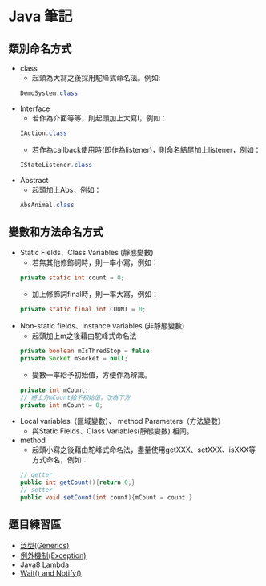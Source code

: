 ﻿# Java 筆記

## 類別命名方式
- class
    - 起頭為大寫之後採用駝峰式命名法。例如:
    ```java 
    DemoSystem.class
    ```
- Interface
    - 若作為介面等等，則起頭加上大寫I，例如：
    ```java 
    IAction.class
    ```
    - 若作為callback使用時(即作為listener)，則命名結尾加上listener，例如：
    ```java 
    IStateListener.class
    ```    
- Abstract
    - 起頭加上Abs，例如：
    ```java 
    AbsAnimal.class
    ```        

## 變數和方法命名方式
- Static Fields、Class Variables (靜態變數)
    - 若無其他修飾詞時，則一率小寫，例如：
    ```java 
    private static int count = 0;
    ```
    - 加上修飾詞final時，則一率大寫，例如：
    ```java 
    private static final int COUNT = 0;
    ```
- Non-static fields、Instance variables (非靜態變數)
    - 起頭加上m之後藉由駝峰式命名法
    ```java 
    private boolean mIsThredStop = false;
    private Socket mSocket = null;
    ```
    - 變數一率給予初始值，方便作為辨識。
    ```java 
    private int mCount;
    // 將上方mCount給予初始值，改為下方
    private int mCount = 0;
    ```
- Local variables（區域變數）、 method Parameters（方法變數）
    - 與Static Fields、Class Variables(靜態變數) 相同。
- method
    - 起頭小寫之後藉由駝峰式命名法，盡量使用getXXX、setXXX、isXXX等方式命名，例如：    
    ```java
    // getter 
    public int getCount(){return 0;}
    // setter
    public void setCount(int count){mCount = count;}
    ```    

## 題目練習區
- [泛型(Generics)](https://github.com/changemyminds/Java-Notes/tree/master/Generics)
- [例外機制(Exception)](https://github.com/changemyminds/Java-Notes/tree/master/Exception)
- [Java8 Lambda](https://github.com/changemyminds/Java-Notes/tree/master/Lambda)
- [Wait() and Notify()](https://github.com/changemyminds/Java-Notes/tree/master/WaitAndNotify)
